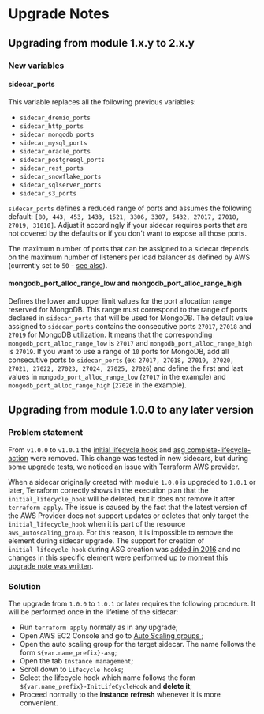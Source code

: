 # Upgrade Notes

## Upgrading from module 1.x.y to 2.x.y

### New variables

#### sidecar_ports

This variable replaces all the following previous variables:
* `sidecar_dremio_ports`
* `sidecar_http_ports`
* `sidecar_mongodb_ports`
* `sidecar_mysql_ports`
* `sidecar_oracle_ports`
* `sidecar_postgresql_ports`
* `sidecar_rest_ports`
* `sidecar_snowflake_ports`
* `sidecar_sqlserver_ports`
* `sidecar_s3_ports`

`sidecar_ports` defines a reduced range of ports and assumes the following default: `[80, 443, 453, 1433, 1521, 3306, 3307, 5432, 27017, 27018, 27019, 31010]`. Adjust it accordingly if your sidecar requires ports that are not covered by the defaults or if you don't want to expose all those ports.

The maximum number of ports that can be assigned to a sidecar depends on the maximum number of listeners per load balancer as defined by AWS (currently set to `50` - [see also](https://docs.aws.amazon.com/elasticloadbalancing/latest/application/load-balancer-limits.html)).

#### mongodb_port_alloc_range_low and mongodb_port_alloc_range_high

Defines the lower and upper limit values for the port allocation range reserved for MongoDB. This range must correspond to the range of ports declared in `sidecar_ports` that will be used for MongoDB. The default value assigned to `sidecar_ports` contains the consecutive ports `27017`, `27018` and `27019` for MongoDB utilization. It means that the corresponding `mongodb_port_alloc_range_low` is `27017` and `mongodb_port_alloc_range_high` is `27019`. If you want to use a range of `10` ports for MongoDB, add all consecutive ports to `sidecar_ports` (ex: `27017, 27018, 27019, 27020, 27021, 27022, 27023, 27024, 27025, 27026`) and define the first and last values in `mongodb_port_alloc_range_low` (`27017` in the example) and `mongodb_port_alloc_range_high` (`27026` in the example).


## Upgrading from module 1.0.0 to any later version

### Problem statement

From `v1.0.0` to `v1.0.1` the [initial lifecycle hook](https://github.com/cyralinc/terraform-cyral-sidecar-aws/compare/v1.0.0..v1.0.1?w=1#diff-836bec1886b2c2541da0493911f05e0694664823712aed280b7c0ec46b3374c6L97-L103) and [asg complete-lifecycle-action](https://github.com/cyralinc/terraform-cyral-sidecar-aws/compare/v1.0.0..v1.0.1?w=1#diff-07d951da97790e193f01a72f55ad6a082775e409060eced3a16096492f829018L18) were removed. This change was tested in new sidecars, but during some upgrade tests, we noticed an issue with Terraform AWS provider.

When a sidecar originally created with module `1.0.0` is upgraded to `1.0.1` or later, Terraform correctly shows in the execution plan that the `initial_lifecycle_hook` will be deleted, but it does not remove it after `terraform apply`. The issue is caused by the fact that the latest version of the AWS Provider does not support updates or deletes that only target the `initial_lifecycle_hook` when it is part of the resource `aws_autoscaling_group`. For this reason, it is impossible to remove the element during sidecar upgrade. The support for creation of `initial_lifecycle_hook` during ASG creation was [added in 2016](https://github.com/hashicorp/terraform-provider-aws/commit/f56c992e3036e3e7e94c63e996ee79457f250b9a) and no changes in this specific element were performed up to [moment this upgrade note was written](https://github.com/hashicorp/terraform-provider-aws/releases/tag/v3.47.0).

### Solution

The upgrade from `1.0.0` to `1.0.1` or later requires the following procedure. It will be performed once in the lifetime of the sidecar:

* Run `terraform apply` normaly as in any upgrade;
* Open AWS EC2 Console and go to [Auto Scaling groups
](https://console.aws.amazon.com/ec2autoscaling/);
* Open the auto scaling group for the target sidecar. The name follows the form `${var.name_prefix}-asg`;
* Open the tab `Instance management`;
* Scroll down to `Lifecycle hooks`;
* Select the lifecycle hook which name follows the form `${var.name_prefix}-InitLifeCycleHook` and **delete it**;
* Proceed normally to the **instance refresh** whenever it is more convenient.
